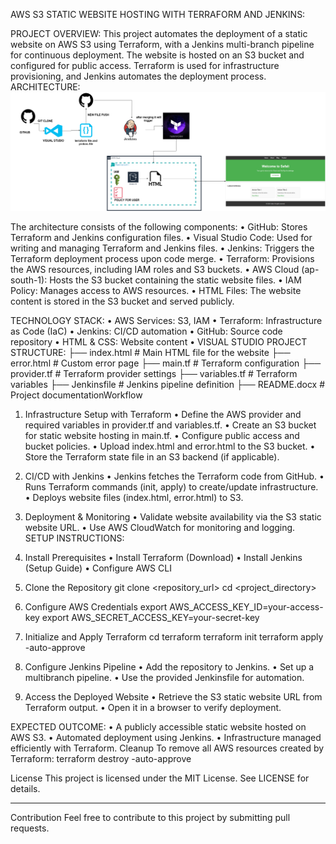 AWS S3 STATIC WEBSITE HOSTING WITH TERRAFORM AND JENKINS:

PROJECT OVERVIEW:
This project automates the deployment of a static website on AWS S3 using Terraform, with a Jenkins multi-branch pipeline for continuous deployment. The website is hosted on an S3 bucket and configured for public access. Terraform is used for infrastructure provisioning, and Jenkins automates the deployment process.
ARCHITECTURE:
![alt text](<terraform s3.drawio (1).png>)
 
The architecture consists of the following components:
•	GitHub: Stores Terraform and Jenkins configuration files.
•	Visual Studio Code: Used for writing and managing Terraform and Jenkins files.
•	Jenkins: Triggers the Terraform deployment process upon code merge.
•	Terraform: Provisions the AWS resources, including IAM roles and S3 buckets.
•	AWS Cloud (ap-south-1): Hosts the S3 bucket containing the static website files.
•	IAM Policy: Manages access to AWS resources.
•	HTML Files: The website content is stored in the S3 bucket and served publicly.



TECHNOLOGY STACK:
•	AWS Services: S3, IAM
•	Terraform: Infrastructure as Code (IaC)
•	Jenkins: CI/CD automation
•	GitHub: Source code repository
•	HTML & CSS: Website content
•	VISUAL STUDIO
PROJECT STRUCTURE:
├── index.html           # Main HTML file for the website
├── error.html           # Custom error page
├── main.tf              # Terraform configuration
├── provider.tf          # Terraform provider settings
├── variables.tf         # Terraform variables
├── Jenkinsfile          # Jenkins pipeline definition
├── README.docx          # Project documentationWorkflow
1. Infrastructure Setup with Terraform
•	Define the AWS provider and required variables in provider.tf and variables.tf.
•	Create an S3 bucket for static website hosting in main.tf.
•	Configure public access and bucket policies.
•	Upload index.html and error.html to the S3 bucket.
•	Store the Terraform state file in an S3 backend (if applicable).
2. CI/CD with Jenkins
•	Jenkins fetches the Terraform code from GitHub.
•	Runs Terraform commands (init, apply) to create/update infrastructure.
•	Deploys website files (index.html, error.html) to S3.

3. Deployment & Monitoring
•	Validate website availability via the S3 static website URL.
•	Use AWS CloudWatch for monitoring and logging.
SETUP INSTRUCTIONS:
1. Install Prerequisites
•	Install Terraform (Download)
•	Install Jenkins (Setup Guide)
•	Configure AWS CLI 
2. Clone the Repository
git clone <repository_url>
cd <project_directory>
3. Configure AWS Credentials
export AWS_ACCESS_KEY_ID=your-access-key
export AWS_SECRET_ACCESS_KEY=your-secret-key
4. Initialize and Apply Terraform
cd terraform
terraform init
terraform apply -auto-approve
5. Configure Jenkins Pipeline
•	Add the repository to Jenkins.
•	Set up a multibranch pipeline.
•	Use the provided Jenkinsfile for automation.
6. Access the Deployed Website
•	Retrieve the S3 static website URL from Terraform output.
•	Open it in a browser to verify deployment.

EXPECTED OUTCOME:
•	A publicly accessible static website hosted on AWS S3.
•	Automated deployment using Jenkins.
•	Infrastructure managed efficiently with Terraform.
Cleanup
To remove all AWS resources created by Terraform:
terraform destroy -auto-approve

License
This project is licensed under the MIT License. See LICENSE for details.
________________________________________
Contribution
Feel free to contribute to this project by submitting pull requests.

